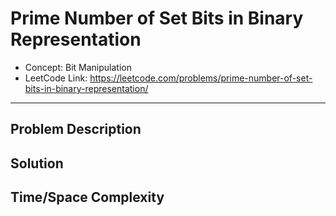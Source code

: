 # Prime Number of Set Bits in Binary Representation

- Concept: Bit Manipulation
- LeetCode Link: https://leetcode.com/problems/prime-number-of-set-bits-in-binary-representation/

---

## Problem Description

## Solution

## Time/Space Complexity

